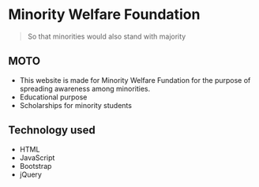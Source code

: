 # Minority Welfare Foundation
>So that minorities would also stand with majority

## MOTO
* This website is made for Minority Welfare Fundation for the purpose of spreading awareness among minorities.
* Educational purpose
* Scholarships for minority students
## Technology used
* HTML
* JavaScript
* Bootstrap
* jQuery



